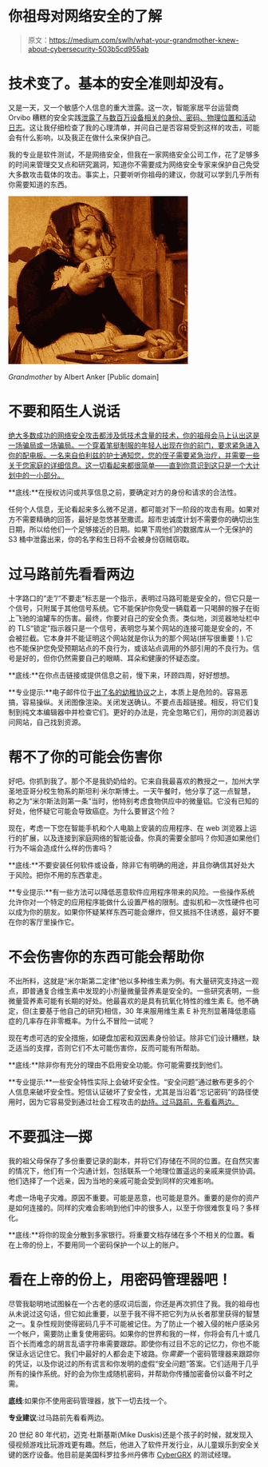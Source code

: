 # 你祖母对网络安全的了解

> 原文：<https://medium.com/swlh/what-your-grandmother-knew-about-cybersecurity-503b5cd955ab>

# 技术变了。基本的安全准则却没有。

又是一天，又一个敏感个人信息的重大泄露。这一次，智能家居平台运营商 Orvibo 糟糕的安全实践[泄露了与数百万设备相关的身份、密码、物理位置和活动日志](https://www.forbes.com/sites/daveywinder/2019/07/02/confirmed-2-billion-records-exposed-in-massive-smart-home-device-breach/amp/)。这让我仔细检查了我的心理清单，并问自己是否容易受到这样的攻击，可能会有什么影响，以及我正在做什么来保护自己。

我的专业是软件测试，不是网络安全，但我在一家网络安全公司工作，花了足够多的时间来管理交叉点和研究漏洞，知道你不需要成为网络安全专家来保护自己免受大多数攻击载体的攻击。事实上，只要听听你祖母的建议，你就可以学到几乎所有你需要知道的东西。

![](img/c3b48399530c88918f0ad73ab93a4d00.png)

*Grandmother* by Albert Anker [Public domain]

# 不要和陌生人说话

[绝大多数成功的网络安全攻击都涉及低技术含量的技术，你的祖母会马上认出这是一场骗局或一场骗局。一个穿着笔挺制服的年轻人出现在你的前门，要求紧急进入你的配电板。一名来自伯利兹的护士通知您，您的侄子需要紧急治疗，并需要一些关于您家庭的详细信息。这一切看起来都很简单——直到你意识到这只是一个大计划中的一小部分。](https://www.cso.com.au/article/634433/social-engineering-new-norm-hacking/)

**底线:**在授权访问或共享信息之前，要确定对方的身份和请求的合法性。

任何个人信息，无论看起来多么微不足道，都可能对下一阶段的攻击有用。如果对方不需要精确的回答，最好是忽悠甚至撒谎。超市忠诚度计划不需要你的确切出生日期，所以给他们一个足够接近的日期。如果下周他们的数据库从一个无保护的 S3 桶中泄露出来，你的名字和生日将不会被身份窃贼窃取。

# 过马路前先看看两边

十字路口的“走”/“不要走”标志是一个指示，表明过马路可能是安全的，但它只是一个信号，只附属于其他信号系统。它不能保护你免受一辆载着一只喝醉的猴子在街上飞驰的油罐车的伤害。最终，你要对自己的安全负责。类似地，浏览器地址栏中的 TLS“锁定”指示器只是一个信号，表明您与某个网站的连接可能是安全的，不会被拦截。它本身并不能证明这个网站就是你认为的那个网站(拼写很重要！).它也不能保护您免受预期站点的不良行为，或该站点调用的外部引用的不良行为。信号是好的，但你仍然需要自己的眼睛、耳朵和健康的怀疑态度。

**底线:**在你点击链接或提供信息之前，慢下来，环顾四周，好好想想。

**专业提示:**电子邮件位于[出了名的幼稚协议](https://en.wikipedia.org/wiki/Simple_Mail_Transfer_Protocol)之上，本质上是危险的。容易恶搞，容易操纵。关闭图像渲染。关闭发送确认。不要点击超链接。相反，将它们复制到纯文本编辑器中并检查它们。更好的办法是，完全忽略它们，用你的浏览器访问网站，自己找到资源。

# 帮不了你的可能会伤害你

好吧。你抓到我了。那个不是我奶奶给的。它来自我最喜欢的教授之一，加州大学圣地亚哥分校生物系的斯坦利·米尔斯博士。一天午餐时，他分享了这一点智慧，称之为“米尔斯法则第一条”当时，他特别考虑食物供应中的微量铝。它没有已知的好处，他怀疑它可能会导致癌症。为什么要冒这个险？

现在，考虑一下您在智能手机和个人电脑上安装的应用程序、在 web 浏览器上运行的扩展，以及连接到家庭网络的智能设备。你真的需要全部吗？你知道如果他们行为不端会造成什么样的伤害吗？

**底线:**不要安装任何软件或设备，除非它有明确的用途，并且你确信其好处大于风险。把你不用的东西拿走。

**专业提示:**有一些方法可以降低恶意软件应用程序带来的风险。一些操作系统允许你对一个特定的应用程序能做什么设置严格的限制。虚拟机和一次性硬件也可以成为你的朋友。如果你怀疑某样东西可能会爆炸，但又抵挡不住诱惑，最好不要在你的客厅里操作它。

# 不会伤害你的东西可能会帮助你

不出所料，这就是“米尔斯第二定律”他以多种维生素为例。有大量研究支持这一观点，即普通复合维生素中发现的小剂量微量营养素是安全的。一些研究表明，一些微量营养素可能有长期的好处。他最喜欢的是具有抗氧化特性的维生素 E。他不确定，但(主要基于他自己的研究)相信，30 年来服用维生素 E 补充剂显著降低患癌症的几率存在非零概率。为什么不冒险一试呢？

现在考虑可选的安全措施，如硬盘加密和双因素身份验证。除非它们设计糟糕，缺乏适当的支撑，否则它们不太可能伤害你，反而可能有所帮助。

**底线:**除非你有充分的理由不启用安全功能。你可能需要找到他们。

**专业提示:**一些安全特性实际上会破坏安全性。“安全问题”通过散布更多的个人信息来破坏安全性。短信认证破坏了安全性，尤其是当沿着“忘记密码”的路径使用时，因为它容易受到通过社会工程攻击的[劫持。过马路前，先看看两边。](https://www.wired.com/story/sim-swap-attack-defend-phone/)

# 不要孤注一掷

我的祖父母保存了多份重要记录的副本，并将它们存储在不同的位置。在自然灾害的情况下，他们有一个沟通计划，包括联系一个地理位置遥远的亲戚来提供协调。他们选择了一个远亲，因为当地的亲戚可能会受到同样的灾难影响。

考虑一场电子灾难。原因不重要。可能是恶意，也可能是意外。重要的是你的资产是如何连接的。同样的灾难会影响到他们中的很多人，以至于你很难恢复吗？多样化。

**底线:**将你的现金分散到多家银行。将重要文档存储在多个不相关的位置。看在上帝的份上，不要用同一个密码保护一个以上的账户。

# 看在上帝的份上，用密码管理器吧！

尽管我聪明地试图躲在一个古老的感叹词后面，你还是再次抓住了我。我的祖母也从未说过这句话，但它如此重要，以至于我不得不把它列为从长者那里获得的智慧之一。复杂性规则使得密码几乎不可能被记住。为了防止一个被入侵的帐户感染另一个帐户，需要防止重复使用密码。如果你的世界和我的一样，你将会有几十或几百个长而难念的胡言乱语字符串需要跟踪。即使你有过目不忘的记忆力，你也不能保证永远记住它。我们中最好的人都会走下坡路。你*需要*一个密码管理器来跟踪你的凭证，以及你说过的所有谎言和你发明的虚假“安全问题”答案。它们适用于几乎所有的操作系统。好的会为你生成随机密码，并帮助你传播加密备份以备不时之需。

**底线**:如果你不使用密码管理器，放下一切去找一个。

**专业建议**:过马路前先看看两边。

20 世纪 80 年代初，迈克·杜斯基斯(Mike Duskis)还是个孩子的时候，就发现入侵视频游戏比玩游戏更有趣。然后，他进入了软件开发行业，从儿童娱乐到安全关键的医疗设备。他目前是美国科罗拉多州丹佛市 [CyberGRX](https://cybergrx.com/) 的测试经理。